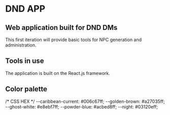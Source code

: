 # DND APP
## Web application built for DND DMs
This first iteration will provide basic tools for NPC generation and administration.

## Tools in use
The application is built on the React.js framework.

## Color palette
/* CSS HEX */
--caribbean-current: #006c67ff;
--golden-brown: #a27035ff;
--ghost-white: #e8ebf7ff;
--powder-blue: #acbed8ff;
--night: #03120eff;
